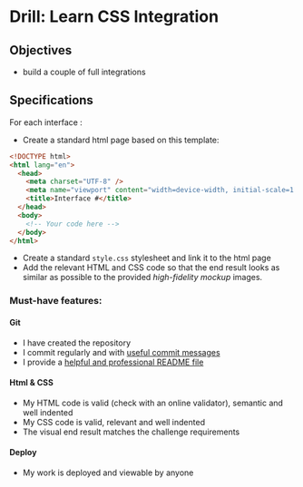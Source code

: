 # Drill: Learn CSS Integration
## Objectives
- build a couple of full integrations  

## Specifications
For each interface :
- Create a standard html page based on this template:

```html
<!DOCTYPE html>
<html lang="en">
  <head>
    <meta charset="UTF-8" />
    <meta name="viewport" content="width=device-width, initial-scale=1.0" />
    <title>Interface #</title>
  </head>
  <body>
    <!-- Your code here -->
  </body>
</html>
```
- Create a standard `style.css` stylesheet and link it to the html page
- Add the relevant HTML and CSS code so that the end result looks as similar as possible to the provided _high-fidelity mockup_ images.

### Must-have features:
#### Git

- I have created the repository
- I commit regularly and with [useful commit messages](https://www.google.com/search?q=useful+commit+messages&oq=useful+commit)
- I provide a [helpful and professional README file](https://medium.com/@meakaakka/a-beginners-guide-to-writing-a-kickass-readme-7ac01da88ab3)

#### Html & CSS

- My HTML code is valid (check with an online validator), semantic and well indented
- My CSS code is valid, relevant and well indented
- The visual end result matches the challenge requirements

#### Deploy

- My work is deployed and viewable by anyone
